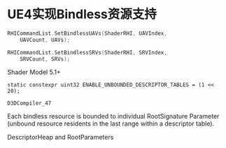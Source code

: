 # UE4实现Bindless资源支持

``` cpp
RHICommandList.SetBindlessUAVs(ShaderRHI, UAVIndex, 
    UAVCount, UAVs);

RHICommandList.SetBindlessSRVs(ShaderRHI, SRVIndex, 
    SRVCount, SRVs);
```

Shader Model 5.1+

```
static constexpr uint32 ENABLE_UNBOUNDED_DESCRIPTOR_TABLES = (1 << 20);

D3DCompiler_47
```

Each bindless resource is bounded to individual RootSignature Parameter (unbound resource residents in the last range within a descriptor table).

DescriptorHeap and RootParameters

``` 

```